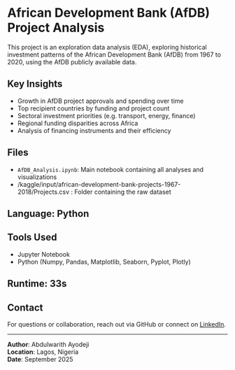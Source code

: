 # African Development Bank (AfDB) Project Analysis

This project is an exploration data analysis (EDA), exploring historical investment patterns of the African Development Bank (AfDB) from 1967 to 2020, using the AfDB publicly available data.

## Key Insights

- Growth in AfDB project approvals and spending over time
- Top recipient countries by funding and project count
- Sectoral investment priorities (e.g. transport, energy, finance)
- Regional funding disparities across Africa
- Analysis of financing instruments and their efficiency

##  Files

- `AfDB_Analysis.ipynb`: Main notebook containing all analyses and visualizations
- /kaggle/input/african-development-bank-projects-1967-2018/Projects.csv : Folder containing the raw dataset

## Language: Python

## Tools Used

- Jupyter Notebook
- Python (Numpy, Pandas, Matplotlib, Seaborn, Pyplot, Plotly)

## Runtime: 33s

## Contact

For questions or collaboration, reach out via GitHub or connect on [LinkedIn](www.linkedin.com/in/ayodeji-abdulwarith/).

---

**Author**: Abdulwarith Ayodeji  
**Location**: Lagos, Nigeria  
**Date**: September 2025

